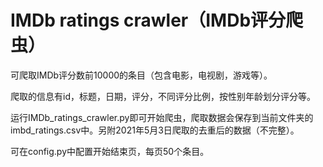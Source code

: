 # IMDb ratings crawler（IMDb评分爬虫）
可爬取IMDb评分数前10000的条目（包含电影，电视剧，游戏等）。

爬取的信息有id，标题，日期，评分，不同评分比例，按性别年龄划分评分等。

运行IMDb_ratings_crawler.py即可开始爬虫，爬取数据会保存到当前文件夹的imbd_ratings.csv中。另附2021年5月3日爬取的去重后的数据（不完整）。

可在config.py中配置开始结束页，每页50个条目。
